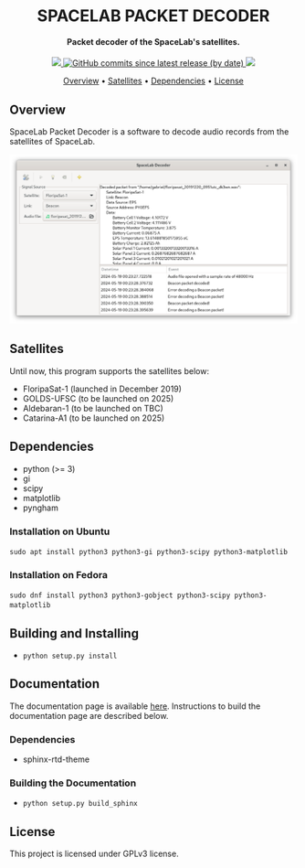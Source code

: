 <h1 align="center">
    SPACELAB PACKET DECODER
    <br>
</h1>

<h4 align="center">Packet decoder of the SpaceLab's satellites.</h4>

<p align="center">
    <a href="https://github.com/spacelab-ufsc/spacelab-decoder">
        <img src="https://img.shields.io/badge/status-development-green?style=for-the-badge">
    </a>
    <a href="https://github.com/spacelab-ufsc/spacelab-decoder/releases">
        <img alt="GitHub commits since latest release (by date)" src="https://img.shields.io/github/commits-since/spacelab-ufsc/spacelab-decoder/latest?style=for-the-badge">
    </a>
    <a href="https://github.com/spacelab-ufsc/spacelab-decoder/blob/master/LICENSE">
        <img src="https://img.shields.io/badge/license-GPL3-yellow?style=for-the-badge">
    </a>
</p>

<p align="center">
    <a href="#overview">Overview</a> •
    <a href="#satellites">Satellites</a> •
    <a href="#dependencies">Dependencies</a> •
    <a href="#license">License</a>
</p>

## Overview

SpaceLab Packet Decoder is a software to decode audio records from the satellites of SpaceLab.

<img src="docs/img/main-window.png" width=""/>

## Satellites

Until now, this program supports the satellites below:

* FloripaSat-1 (launched in December 2019)
* GOLDS-UFSC (to be launched on 2025)
* Aldebaran-1 (to be launched on TBC)
* Catarina-A1 (to be launched on 2025)

## Dependencies

* python (>= 3)
* gi
* scipy
* matplotlib
* pyngham

### Installation on Ubuntu

```sudo apt install python3 python3-gi python3-scipy python3-matplotlib```

### Installation on Fedora

```sudo dnf install python3 python3-gobject python3-scipy python3-matplotlib```

## Building and Installing

* ```python setup.py install```

## Documentation

The documentation page is available [here](https://spacelab-ufsc.github.io/spacelab-decoder/). Instructions to build the documentation page are described below.

### Dependencies

* sphinx-rtd-theme

### Building the Documentation

* ```python setup.py build_sphinx```

## License

This project is licensed under GPLv3 license.
